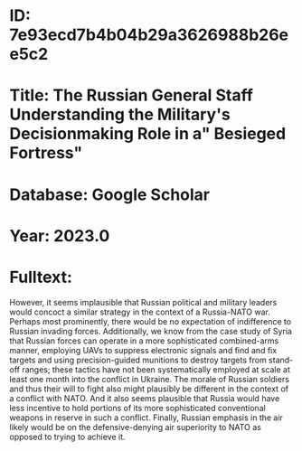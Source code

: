 # ID: 7e93ecd7b4b04b29a3626988b26ee5c2
# Title: The Russian General Staff Understanding the Military's Decisionmaking Role in a" Besieged Fortress"
# Database: Google Scholar
# Year: 2023.0
# Fulltext:
However, it seems implausible that Russian political and military leaders would concoct a similar strategy in the context of a Russia-NATO war.
Perhaps most prominently, there would be no expectation of indifference to Russian invading forces.
Additionally, we know from the case study of Syria that Russian forces can operate in a more sophisticated combined-arms manner, employing UAVs to suppress electronic signals and find and fix targets and using precision-guided munitions to destroy targets from stand-off ranges; these tactics have not been systematically employed at scale at least one month into the conflict in Ukraine.
The morale of Russian soldiers and thus their will to fight also might plausibly be different in the context of a conflict with NATO.
And it also seems plausible that Russia would have less incentive to hold portions of its more sophisticated conventional weapons in reserve in such a conflict.
Finally, Russian emphasis in the air likely would be on the defensive-denying air superiority to NATO as opposed to trying to achieve it.